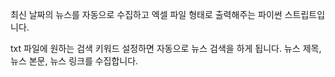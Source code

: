 최신 날짜의 뉴스를 자동으로 수집하고 엑셀 파일 형태로 출력해주는 파이썬 스트립트입니다.

txt 파일에 원하는 검색 키워드 설정하면 자동으로 뉴스 검색을 하게 됩니다.
뉴스 제목, 뉴스 본문, 뉴스 링크를 수집합니다.
